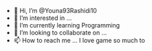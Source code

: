 - 👋 Hi, I’m @Youna93Rashidi10
- 👀 I’m interested in ...
- 🌱 I’m currently learning Programming
- 💞️ I’m looking to collaborate on ...
- 📫 How to reach me ...
I love game so much to
<!---
Youna93Rashidi10/Youna93Rashidi10 is a ✨ special ✨ repository because its `README.md` (this file) appears on your GitHub profile.
You can click the Preview link to take a look at your changes.
--->
